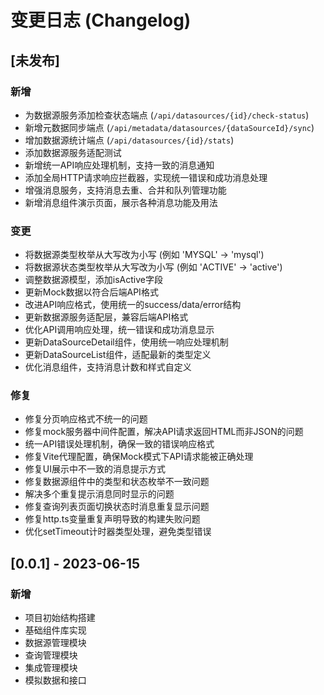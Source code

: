 # 变更日志 (Changelog)

## [未发布]

### 新增
- 为数据源服务添加检查状态端点 (`/api/datasources/{id}/check-status`)
- 新增元数据同步端点 (`/api/metadata/datasources/{dataSourceId}/sync`)
- 增加数据源统计端点 (`/api/datasources/{id}/stats`)
- 添加数据源服务适配测试
- 新增统一API响应处理机制，支持一致的消息通知
- 添加全局HTTP请求响应拦截器，实现统一错误和成功消息处理
- 增强消息服务，支持消息去重、合并和队列管理功能
- 新增消息组件演示页面，展示各种消息功能及用法

### 变更
- 将数据源类型枚举从大写改为小写 (例如 'MYSQL' -> 'mysql')
- 将数据源状态类型枚举从大写改为小写 (例如 'ACTIVE' -> 'active')
- 调整数据源模型，添加isActive字段
- 更新Mock数据以符合后端API格式
- 改进API响应格式，使用统一的success/data/error结构
- 更新数据源服务适配层，兼容后端API格式
- 优化API调用响应处理，统一错误和成功消息显示
- 更新DataSourceDetail组件，使用统一响应处理机制
- 更新DataSourceList组件，适配最新的类型定义
- 优化消息组件，支持消息计数和样式自定义

### 修复
- 修复分页响应格式不统一的问题
- 修复mock服务器中间件配置，解决API请求返回HTML而非JSON的问题
- 统一API错误处理机制，确保一致的错误响应格式
- 修复Vite代理配置，确保Mock模式下API请求能被正确处理
- 修复UI展示中不一致的消息提示方式
- 修复数据源组件中的类型和状态枚举不一致问题
- 解决多个重复提示消息同时显示的问题
- 修复查询列表页面切换状态时消息重复显示问题
- 修复http.ts变量重复声明导致的构建失败问题
- 优化setTimeout计时器类型处理，避免类型错误

## [0.0.1] - 2023-06-15

### 新增
- 项目初始结构搭建
- 基础组件库实现
- 数据源管理模块
- 查询管理模块 
- 集成管理模块
- 模拟数据和接口